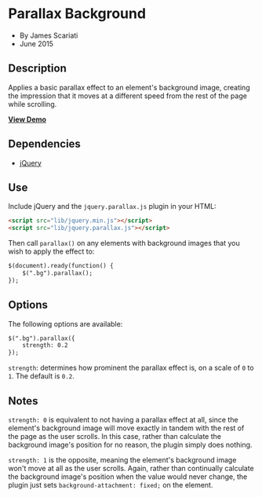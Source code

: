 # Parallax Background
* By James Scariati
* June 2015

## Description
Applies a basic parallax effect to an element's background image, creating the impression that it moves at a different speed from the rest of the page while scrolling.

**[View Demo](http://scariati.kissr.com/github/parallax/)**

## Dependencies
* [jQuery](http://jquery.org/)

## Use
Include jQuery and the `jquery.parallax.js` plugin in your HTML:

```html
<script src="lib/jquery.min.js"></script>
<script src="lib/jquery.parallax.js"></script>
```

Then call `parallax()` on any elements with background images that you wish to apply the effect to:

```html
$(document).ready(function() {
	$(".bg").parallax();
});
```

## Options
The following options are available:

```html
$(".bg").parallax({
	strength: 0.2
});
```

`strength`: determines how prominent the parallax effect is, on a scale of `0` to `1`. The default is `0.2`.

## Notes

`strength: 0` is equivalent to not having a parallax effect at all, since the element's background image will move exactly in tandem with the rest of the page as the user scrolls. In this case, rather than calculate the background image's position for no reason, the plugin simply does nothing.

`strength: 1` is the opposite, meaning the element's background image won't move at all as the user scrolls. Again, rather than continually calculate the background image's position when the value would never change, the plugin just sets `background-attachment: fixed;` on the element.